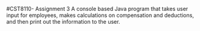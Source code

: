 #CST8110- Assignment 3
A console based Java program that takes user input for employees, makes calculations on compensation and deductions, and then print out the information to the user. 
